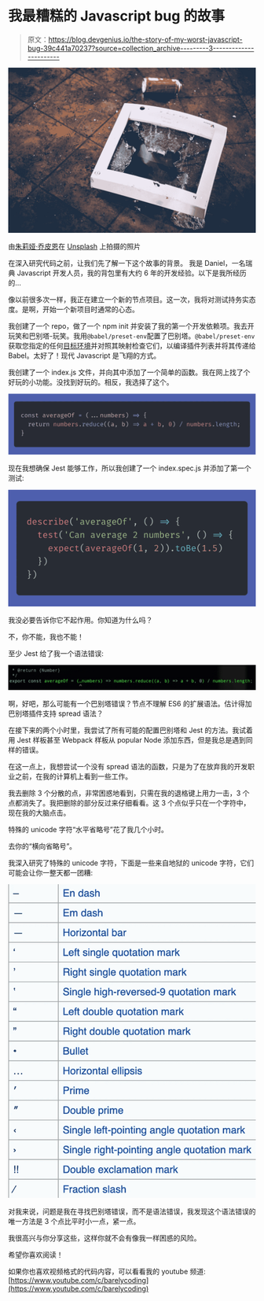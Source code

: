 # 我最糟糕的 Javascript bug 的故事

> 原文：<https://blog.devgenius.io/the-story-of-my-worst-javascript-bug-39c441a70237?source=collection_archive---------3----------------------->

![](img/05270fbec112c57669c586463dc2218d.png)

由[朱莉娅·乔皮恩](https://unsplash.com/@vitreous_macula?utm_source=medium&utm_medium=referral)在 [Unsplash](https://unsplash.com?utm_source=medium&utm_medium=referral) 上拍摄的照片

在深入研究代码之前，让我们先了解一下这个故事的背景。
我是 Daniel，一名瑞典 Javascript 开发人员，我的背包里有大约 6 年的开发经验。以下是我所经历的…

像以前很多次一样，我正在建立一个新的节点项目。这一次，我将对测试持务实态度。是啊，开始一个新项目时通常的心态。

我创建了一个 repo，做了一个 npm init 并安装了我的第一个开发依赖项。我去开玩笑和巴别塔-玩笑。我用`@babel/preset-env`配置了巴别塔。`@babel/preset-env`获取您指定的任何[目标环境](https://babeljs.io/docs/en/babel-preset-env#targets)并对照其映射检查它们，以编译插件列表并将其传递给 Babel。太好了！现代 Javascript 是飞翔的方式。

我创建了一个 index.js 文件，并向其中添加了一个简单的函数。我在网上找了个好玩的小功能。没找到好玩的。相反，我选择了这个。

![](img/d4387b009159dbdc34ceb05dcc770b3e.png)

现在我想确保 Jest 能够工作，所以我创建了一个 index.spec.js 并添加了第一个测试:

![](img/5e859d07ac950793abfd5cc12f0163f9.png)

我没必要告诉你它不起作用。你知道为什么吗？

不，你不能，我也不能！

至少 Jest 给了我一个语法错误:

![](img/a139444469b676ce7eb87b909619b65e.png)

啊，好吧，那么可能有一个巴别塔错误？节点不理解 ES6 的扩展语法。估计得加巴别塔插件支持 spread 语法？

在接下来的两个小时里，我尝试了所有可能的配置巴别塔和 Jest 的方法。我试着用 Jest 样板甚至 Webpack 样板从 popular Node 添加东西，但是我总是遇到同样的错误。

在这一点上，我想尝试一个没有 spread 语法的函数，只是为了在放弃我的开发职业之前，在我的计算机上看到一些工作。

我去删除 3 个分散的点，非常困惑地看到，只需在我的退格键上用力一击，3 个点都消失了。我把删除的部分反过来仔细看看。这 3 个点似乎只在一个字符中，现在我的大脑点击。

特殊的 unicode 字符“水平省略号”花了我几个小时。

去你的“横向省略号”。

我深入研究了特殊的 unicode 字符，下面是一些来自地狱的 unicode 字符，它们可能会让你一整天都一团糟:

![](img/fdb1eb21b148105645c3e85254b03531.png)

对我来说，问题是我在寻找巴别塔错误，而不是语法错误，我发现这个语法错误的唯一方法是 3 个点比平时小一点，紧一点。

我很高兴与你分享这些，这样你就不会有像我一样困惑的风险。

希望你喜欢阅读！

如果你也喜欢视频格式的代码内容，可以看看我的 youtube 频道:[https://www.youtube.com/c/barelycoding](https://www.youtube.com/c/barelycoding)